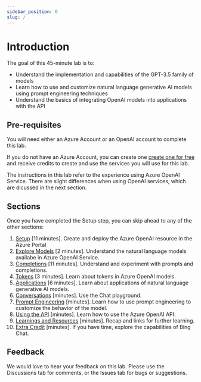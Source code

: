 ```yaml
---
sidebar_position: 0
slug: /
---
```


# Introduction 

The goal of this 45-minute lab is to:
* Understand the implementation and capabilities of the GPT-3.5 family of models
* Learn how to use and customize natural language generative AI models using prompt engineering techniques
* Understand the basics of integrating OpenAI models into applications with the API

## Pre-requisites

You will need either an Azure Account or an OpenAI account to complete this lab. 

If you do not have an Azure Account, you can create one [create one for free](https://azure.microsoft.com/free/) and receive credits to create and use the services you will use for this lab.

The instructions in this lab refer to the experience using Azure OpenAI Service. There are slight differences when using OpenAI services, which are dicussed in the next section.




## Sections

Once you have completed the Setup step, you can skip ahead to any of the other sections:

1. [Setup](07-Setup.mdx) [11 minutes]. Create and deploy the Azure OpenAI resource in the Azure Portal
2. [Explore Models](10-Explore-Models.md) [2 minutes]. Understand the natural language models availabe in Azure OpenAI Service.
3. [Completions](20-Completions.mdx) [11 minutes]. Understand and experiment with prompts and completions.
4. [Tokens](Tokens) [3 minutes]. Learn about tokens in Azure OpenAI models.
5. [Applications](Applications) [6 minutes]. Learn about applications of natural language generative AI models.
6. [Conversations](Conversations) [minutes]. Use the Chat playground.
7. [Prompt Engineering](Prompt-Engineering) [minutes]. Learn how to use prompt engineering to customize the behavior of the model.
8. [Using the API](Using-the-API) [minutes]. Learn how to use the Azure OpenAI API.
9. [Learnings and Resources](Learnings-and-Resources) [minutes]. Recap and links for further learning.
10. [Extra Credit](Extra-Credit) [minutes]. If you have time, explore the capabilities of Bing Chat.

## Feedback

We would love to hear your feedback on this lab. Please use the Discussions tab for comments, or the Issues tab for bugs or suggestions.



  




  
